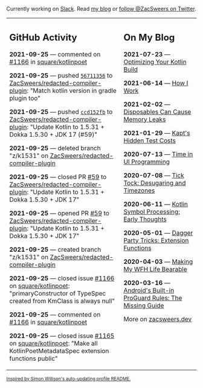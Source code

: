Currently working on [Slack](https://slack.com/). Read [my blog](https://zacsweers.dev/) or [follow @ZacSweers on Twitter](https://twitter.com/ZacSweers).

<table><tr><td valign="top" width="60%">

## GitHub Activity
<!-- githubActivity starts -->
**2021-09-25** — commented on [#1166](https://github.com/square/kotlinpoet/issues/1166#issuecomment-927181406) in [square/kotlinpoet](https://api.github.com/repos/square/kotlinpoet)

**2021-09-25** — pushed [`56711356`](https://github.com/ZacSweers/redacted-compiler-plugin/commit/56711356d1f25aa016cb95278b9d1f8052f6a34c) to [ZacSweers/redacted-compiler-plugin](https://api.github.com/repos/ZacSweers/redacted-compiler-plugin): "Match kotlin version in gradle plugin too"

**2021-09-25** — pushed [`ccd152fb`](https://github.com/ZacSweers/redacted-compiler-plugin/commit/ccd152fbb55b39492046c9426493854691aa54a2) to [ZacSweers/redacted-compiler-plugin](https://api.github.com/repos/ZacSweers/redacted-compiler-plugin): "Update Kotlin to 1.5.31 + Dokka 1.5.30 + JDK 17 (#59)"

**2021-09-25** — deleted branch "z/k1531" on [ZacSweers/redacted-compiler-plugin](https://api.github.com/repos/ZacSweers/redacted-compiler-plugin)

**2021-09-25** — closed PR [#59](https://api.github.com/repos/ZacSweers/redacted-compiler-plugin/pulls/59) to [ZacSweers/redacted-compiler-plugin](https://api.github.com/repos/ZacSweers/redacted-compiler-plugin): "Update Kotlin to 1.5.31 + Dokka 1.5.30 + JDK 17"

**2021-09-25** — opened PR [#59](https://api.github.com/repos/ZacSweers/redacted-compiler-plugin/pulls/59) to [ZacSweers/redacted-compiler-plugin](https://api.github.com/repos/ZacSweers/redacted-compiler-plugin): "Update Kotlin to 1.5.31 + Dokka 1.5.30 + JDK 17"

**2021-09-25** — created branch "z/k1531" on [ZacSweers/redacted-compiler-plugin](https://api.github.com/repos/ZacSweers/redacted-compiler-plugin)

**2021-09-25** — closed issue [#1166](https://api.github.com/repos/square/kotlinpoet/issues/1166) on [square/kotlinpoet](https://api.github.com/repos/square/kotlinpoet): "primaryConstructor of TypeSpec created from KmClass is always null"

**2021-09-25** — commented on [#1166](https://github.com/square/kotlinpoet/issues/1166#issuecomment-927139333) in [square/kotlinpoet](https://api.github.com/repos/square/kotlinpoet)

**2021-09-25** — closed issue [#1165](https://api.github.com/repos/square/kotlinpoet/issues/1165) on [square/kotlinpoet](https://api.github.com/repos/square/kotlinpoet): "Make all KotlinPoetMetadataSpec extension functions public"
<!-- githubActivity ends -->
</td><td valign="top" width="40%">

## On My Blog
<!-- blog starts -->
**2021-07-23** — [Optimizing Your Kotlin Build](https://www.zacsweers.dev/optimizing-your-kotlin-build/)

**2021-06-14** — [How I Work](https://www.zacsweers.dev/how-i-work/)

**2021-02-02** — [Disposables Can Cause Memory Leaks](https://www.zacsweers.dev/disposables-can-cause-memory-leaks/)

**2021-01-29** — [Kapt's Hidden Test Costs](https://www.zacsweers.dev/kapts-hidden-test-costs/)

**2020-07-13** — [Time in UI Programming](https://www.zacsweers.dev/time-in-ui/)

**2020-07-08** — [Tick Tock: Desugaring and Timezones](https://www.zacsweers.dev/ticktock-desugaring-timezones/)

**2020-06-11** — [Kotlin Symbol Processing: Early Thoughts](https://www.zacsweers.dev/kotlin-symbol-processor-early-thoughts/)

**2020-05-01** — [Dagger Party Tricks: Extension Functions](https://www.zacsweers.dev/dagger-party-tricks-extension-functions/)

**2020-04-03** — [Making My WFH Life Bearable](https://www.zacsweers.dev/making-wfh-life-bearable/)

**2020-03-16** — [Android's Built-in ProGuard Rules: The Missing Guide](https://www.zacsweers.dev/android-proguard-rules/)
<!-- blog ends -->
More on [zacsweers.dev](https://zacsweers.dev/)
</td></tr></table>

<sub><a href="https://simonwillison.net/2020/Jul/10/self-updating-profile-readme/">Inspired by Simon Willison's auto-updating profile README.</a></sub>